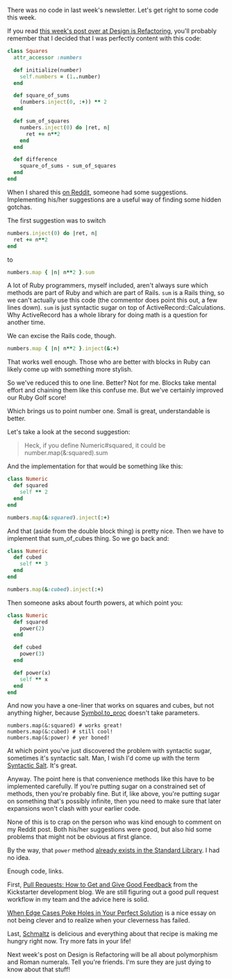 

There was no code in last week's newsletter. Let's get right to some code this week.

If you read [this week's post over at Design is Refactoring](http://designisrefactoring.com/2015/01/11/the-why-of-squares/), you'll probably remember that I decided that I was perfectly content with this code:

```ruby
class Squares
  attr_accessor :numbers

  def initialize(number)
    self.numbers = (1..number)
  end

  def square_of_sums
    (numbers.inject(0, :+)) ** 2
  end

  def sum_of_squares
    numbers.inject(0) do |ret, n|
      ret += n**2
    end
  end

  def difference
    square_of_sums - sum_of_squares
  end
end
```

When I shared this [on Reddit](https://www.reddit.com/r/ruby/comments/2s6ddd/the_intention_of_squares_design_is_refactoring/cnmwceg), someone had some suggestions. Implementing his/her suggestions are a useful way of finding some hidden gotchas.

The first suggestion was to switch 

```ruby
numbers.inject(0) do |ret, n|
  ret += n**2
end
```
to

```ruby
numbers.map { |n| n**2 }.sum
```

A lot of Ruby programmers, myself included, aren't always sure which methods are part of Ruby and which are part of Rails. `sum` is a Rails thing, so we can't actually use this code (the commentor does point this out, a few lines down). `sum` is just syntactic sugar on top of ActiveRecord::Calculations. Why ActiveRecord has a whole library for doing math is a question for another time.

We can excise the Rails code, though.

```ruby
numbers.map { |n| n**2 }.inject(&:+)
```

That works well enough. Those who are better with blocks in Ruby can likely come up with something more stylish.

So we've reduced this to one line. Better? Not for me. Blocks take mental effort and chaining them like this confuse me. But we've certainly improved our Ruby Golf score!

Which brings us to point number one. Small is great, understandable is better.

Let's take a look at the second suggestion:

> Heck, if you define Numeric#squared, it could be number.map(&:squared).sum

And the implementation for that would be something like this:


```ruby
class Numeric
  def squared
    self ** 2
  end
end

numbers.map(&:squared).inject(:+)
```

And that (aside from the double block thing) is pretty nice. Then we have to implement that sum_of_cubes thing. So we go back and:

```ruby
class Numeric
  def cubed
    self ** 3
  end
end

numbers.map(&:cubed).inject(:+)
```

Then someone asks about fourth powers, at which point you:

```ruby
class Numeric
  def squared
    power(2)
  end

  def cubed
    power(3)
  end

  def power(x)
    self ** x
  end
end
```

And now you have a one-liner that works on squares and cubes, but not anything higher, because [Symbol.to_proc](http://invisibleblocks.com/2008/03/28/ruby-facets-symbolto_proc-classto_proc/) doesn't take parameters.

```
numbers.map(&:squared) # works great!
numbers.map(&:cubed) # still cool!
numbers.map(&:power) # yer boned!
```

At which point you've just discovered the problem with syntactic sugar, sometimes it's syntactic salt. Man, I wish I'd come up with the term [Syntactic Salt](http://c2.com/cgi/wiki?SyntacticSalt). It's great.

Anyway. The point here is that convenience methods like this have to be implemented carefully. If you're putting sugar on a constrained set of methods, then you're probably fine. But if, like above, you're putting sugar on something that's possibly infinite, then you need to make sure that later expansions won't clash with your earlier code.

None of this is to crap on the person who was kind enough to comment on my Reddit post. Both his/her suggestions were good, but also hid some problems that might not be obvious at first glance.

By the way, that `power` method [already exists in the Standard Library](http://ruby-doc.org/stdlib-2.2.0/libdoc/bigdecimal/rdoc/BigDecimal.html#method-i-power). I had no idea.

Enough code, links.

First, [Pull Requests: How to Get and Give Good Feedback](https://www.kickstarter.com/backing-and-hacking/pull-requests-how-to-get-and-give-good-feedback) from the Kickstarter development blog. We are still figuring out a good pull request workflow in my team and the advice here is solid.

[When Edge Cases Poke Holes in Your Perfect Solution](http://www.justinweiss.com/blog/2015/01/13/when-edge-cases-poke-holes-in-your-perfect-solution/) is a nice essay on not being clever and to realize when your cleverness has failed.

Last, [Schmaltz](http://cooking.nytimes.com/recipes/1017056-schmaltz-roasted-brussels-sprouts) is delicious and everything about that recipe is making me hungry right now. Try more fats in your life!

Next week's post on Design is Refactoring will be all about polymorphism and Roman numerals. Tell you're friends. I'm sure they are just dying to know about that stuff!
